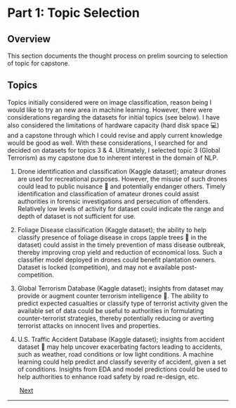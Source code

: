 # Part 1: Topic Selection

## Overview

This section documents the thought process on prelim sourcing to selection of topic for capstone. 

## Topics

Topics initially considered were on image classification, reason being I would like to try an new area in machine learning. However, there were considerations regarding the datasets for initial topics (see below). I have also considered the limitations of hardware capacity (hard disk space :computer:) and a capstone through which I could revise and apply current knowledge would be good as well. With these considerations, I searched for and decided on datasets for topics 3 & 4. Ultimately, I selected topic 3 (Global Terrorism) as my capstone due to inherent interest in the domain of NLP. 

1. Drone identification and classification (Kaggle dataset); amateur drones are used for recreational purposes. However, the misuse of such drones could lead to public nuisance :cop: and potentially endanger others. Timely identification and classification of amateur drones could assist authorities in forensic investigations and persecution of offenders. Relatively low levels of activity for dataset could indicate the range and depth of dataset is not sufficient  for use.

2. Foliage Disease classification (Kaggle dataset); the ability to help classify presence of foliage disease in crops (apple trees :apple: in the dataset) could assist in the timely prevention of mass disease outbreak, thereby improving crop yield and reduction of economical loss. Such a classifier model deployed in drones could benefit plantation owners. Dataset is locked (competition), and may not e available post-competition.

3. Global Terrorism Database (Kaggle dataset); insights from dataset may provide or augment counter terrorism intelligence :satellite:. The ability to predict expected casualties or classify type of terrorist activity given the available set of data could be useful to authorities in formulating counter-terrorist strategies, thereby potentially reducing or averting terrorist attacks on innocent lives and properties. 

4. U.S. Traffic Accident Database (Kaggle dataset); insights from accident dataset :car: may help uncover exacerbating factors leading to accidents, such as weather, road conditions or low light conditions. A machine learning could help predict and classify severity of accident, given a set of conditions. Insights from EDA and model predictions could be used to help authorities to enhance road safety by road re-design, etc.

   ​																																											[Next](https://github.com/AngShengJun/dsicapstone/tree/master/p02_probstat_data)

---



